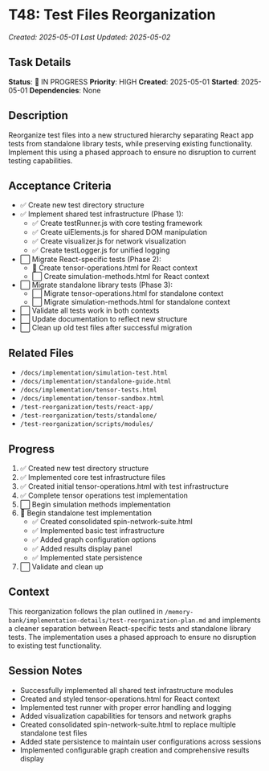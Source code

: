 # T48: Test Files Reorganization
*Created: 2025-05-01*
*Last Updated: 2025-05-02*

## Task Details
**Status**: 🔄 IN PROGRESS
**Priority**: HIGH
**Created**: 2025-05-01
**Started**: 2025-05-01
**Dependencies**: None

## Description
Reorganize test files into a new structured hierarchy separating React app tests from standalone library tests, while preserving existing functionality. Implement this using a phased approach to ensure no disruption to current testing capabilities.

## Acceptance Criteria
- ✅ Create new test directory structure
- ✅ Implement shared test infrastructure (Phase 1):
  - ✅ Create testRunner.js with core testing framework
  - ✅ Create uiElements.js for shared DOM manipulation
  - ✅ Create visualizer.js for network visualization
  - ✅ Create testLogger.js for unified logging
- ⬜ Migrate React-specific tests (Phase 2):
  - 🔄 Create tensor-operations.html for React context
  - ⬜ Create simulation-methods.html for React context
- ⬜ Migrate standalone library tests (Phase 3):
  - ⬜ Migrate tensor-operations.html for standalone context
  - ⬜ Migrate simulation-methods.html for standalone context
- ⬜ Validate all tests work in both contexts
- ⬜ Update documentation to reflect new structure
- ⬜ Clean up old test files after successful migration

## Related Files
- `/docs/implementation/simulation-test.html`
- `/docs/implementation/standalone-guide.html`
- `/docs/implementation/tensor-tests.html`
- `/docs/implementation/tensor-sandbox.html`
- `/test-reorganization/tests/react-app/`
- `/test-reorganization/tests/standalone/`
- `/test-reorganization/scripts/modules/`

## Progress
1. ✅ Created new test directory structure
2. ✅ Implemented core test infrastructure files
3. ✅ Created initial tensor-operations.html with test infrastructure
4. ✅ Complete tensor operations test implementation
5. ⬜ Begin simulation methods implementation
6. 🔄 Begin standalone test implementation
   - ✅ Created consolidated spin-network-suite.html
   - ✅ Implemented basic test infrastructure
   - ✅ Added graph configuration options
   - ✅ Added results display panel
   - ✅ Implemented state persistence
7. ⬜ Validate and clean up

## Context
This reorganization follows the plan outlined in `/memory-bank/implementation-details/test-reorganization-plan.md` and implements a cleaner separation between React-specific tests and standalone library tests. The implementation uses a phased approach to ensure no disruption to existing test functionality.

## Session Notes
- Successfully implemented all shared test infrastructure modules
- Created and styled tensor-operations.html for React context
- Implemented test runner with proper error handling and logging
- Added visualization capabilities for tensors and network graphs
- Created consolidated spin-network-suite.html to replace multiple standalone test files
- Added state persistence to maintain user configurations across sessions
- Implemented configurable graph creation and comprehensive results display